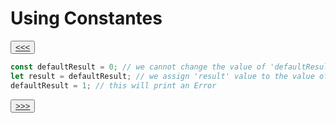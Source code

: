 #  Using Constantes

<button>[<<<](./02.05_README.md)</button>

```js
const defaultResult = 0; // we cannot change the value of 'defaultResult'
let result = defaultResult; // we assign 'result' value to the value of 'defaultResult'
defaultResult = 1; // this will print an Error
```

<button>[>>>](./02.07_README.md)</button>
